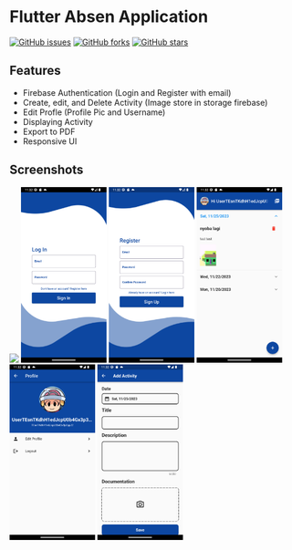 # Flutter Absen Application

[![GitHub issues](https://img.shields.io/github/issues/PLWEP/Flutter-Absen-App?style=for-the-badge)](https://github.com/PLWEP/Flutter-Absen-App/issues)
[![GitHub forks](https://img.shields.io/github/forks/PLWEP/Flutter-Absen-App?style=for-the-badge)](https://github.com/PLWEP/Flutter-Absen-App/network)
[![GitHub stars](https://img.shields.io/github/stars/PLWEP/Flutter-Absen-App?style=for-the-badge)](https://github.com/PLWEP/Flutter-Absen-App/stargazers)

## Features

-   Firebase Authentication (Login and Register with email)
-   Create, edit, and Delete Activity (Image store in storage firebase)
-   Edit Profle (Profile Pic and Username)
-   Displaying Activity
-   Export to PDF
-   Responsive UI

## Screenshots

<div align="left">
<img src="assets/readme/0.png"  width="150px">
<img src="assets/readme/1.png"  width="150px">
<img src="assets/readme/2.png"  width="150px">
<img src="assets/readme/3.png"  width="150px">
<img src="assets/readme/4.png"  width="150px">
<img src="assets/readme/5.png"  width="150px">
</div>
